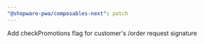 ```yaml
---
"@shopware-pwa/composables-next": patch
---
```


Add checkPromotions flag for customer's /order request signature
